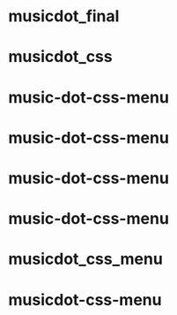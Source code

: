 # musicdot_final
# musicdot_css
# music-dot-css-menu
# music-dot-css-menu
# music-dot-css-menu
# music-dot-css-menu
# musicdot_css_menu
# musicdot-css-menu
